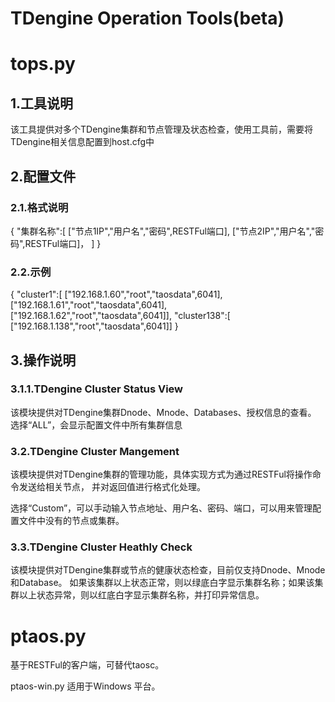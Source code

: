 # TDengine Operation Tools(beta)
# tops.py
## 1.工具说明
该工具提供对多个TDengine集群和节点管理及状态检查，使用工具前，需要将TDengine相关信息配置到host.cfg中

## 2.配置文件
### 2.1.格式说明
{
    "集群名称":[
        ["节点1IP","用户名","密码",RESTFul端口],
        ["节点2IP","用户名","密码",RESTFul端口]，
    ]
}

### 2.2.示例
{
    "cluster1":[
    ["192.168.1.60","root","taosdata",6041],
    ["192.168.1.61","root","taosdata",6041],
    ["192.168.1.62","root","taosdata",6041]],
    "cluster138":[
    ["192.168.1.138","root","taosdata",6041]]
}

## 3.操作说明
### 3.1.1.TDengine Cluster Status View
该模块提供对TDengine集群Dnode、Mnode、Databases、授权信息的查看。
选择“ALL”，会显示配置文件中所有集群信息

### 3.2.TDengine Cluster Mangement
该模块提供对TDengine集群的管理功能，具体实现方式为通过RESTFul将操作命令发送给相关节点，
并对返回值进行格式化处理。

选择“Custom”，可以手动输入节点地址、用户名、密码、端口，可以用来管理配置文件中没有的节点或集群。

### 3.3.TDengine Cluster Heathly Check
该模块提供对TDengine集群或节点的健康状态检查，目前仅支持Dnode、Mnode和Database。
如果该集群以上状态正常，则以绿底白字显示集群名称；如果该集群以上状态异常，则以红底白字显示集群名称，并打印异常信息。

# ptaos.py 
基于RESTFul的客户端，可替代taosc。

ptaos-win.py  适用于Windows 平台。